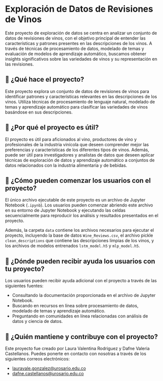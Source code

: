 # Exploración de Datos de Revisiones de Vinos

Este proyecto de exploración de datos se centra en analizar un conjunto de datos de revisiones de vinos, con el objetivo principal de entender las características y patrones presentes en las descripciones de los vinos. A través de técnicas de procesamiento de datos, modelado de temas y evaluación de modelos de aprendizaje automático, buscamos obtener insights significativos sobre las variedades de vinos y su representación en las revisiones.

## 🍷 ¿Qué hace el proyecto?

Este proyecto explora un conjunto de datos de revisiones de vinos para identificar patrones y características relevantes en las descripciones de los vinos. Utiliza técnicas de procesamiento de lenguaje natural, modelado de temas y aprendizaje automático para clasificar las variedades de vinos basándose en sus descripciones.

## 🍷 ¿Por qué el proyecto es útil?

El proyecto es útil para aficionados al vino, productores de vino y profesionales de la industria vinícola que deseen comprender mejor las preferencias y características de los diferentes tipos de vinos. Además, puede ser útil para investigadores y analistas de datos que deseen aplicar técnicas de exploración de datos y aprendizaje automático a conjuntos de datos relacionados con la industria alimentaria y de bebidas.

## 🍷 ¿Cómo pueden comenzar los usuarios con el proyecto?

El único archivo ejecutable de este proyecto es un archivo de Jupyter Notebook (`.ipynb`). Los usuarios pueden comenzar abriendo este archivo en su entorno de Jupyter Notebook y ejecutando las celdas secuencialmente para reproducir los análisis y resultados presentados en el proyecto.

Además, la carpeta `data` contiene los archivos necesarios para ejecutar el proyecto, incluyendo la base de datos `Wine_Reviews.csv`, el archivo pickle `clean_descriptions` que contiene las descripciones limpias de los vinos, y los archivos de modelos entrenados `lstm_model.h5` y `mlp_model.h5`.

## 🍷 ¿Dónde pueden recibir ayuda los usuarios con tu proyecto?

Los usuarios pueden recibir ayuda adicional con el proyecto a través de las siguientes fuentes:

- Consultando la documentación proporcionada en el archivo de Jupyter Notebook.
- Buscando en recursos en línea sobre procesamiento de datos, modelado de temas y aprendizaje automático.
- Preguntando en comunidades en línea relacionadas con análisis de datos y ciencia de datos.

## 🍷 ¿Quién mantiene y contribuye con el proyecto?

Este proyecto fue creado por Laura Valentina Rodriguez y Dafne Valeria Castellanos. Puedes ponerte en contacto con nosotras a través de los siguientes correos electrónicos:
- lauravale.gonzalez@urosario.edu.co
- dafne.castellanos@urosario.edu.co

